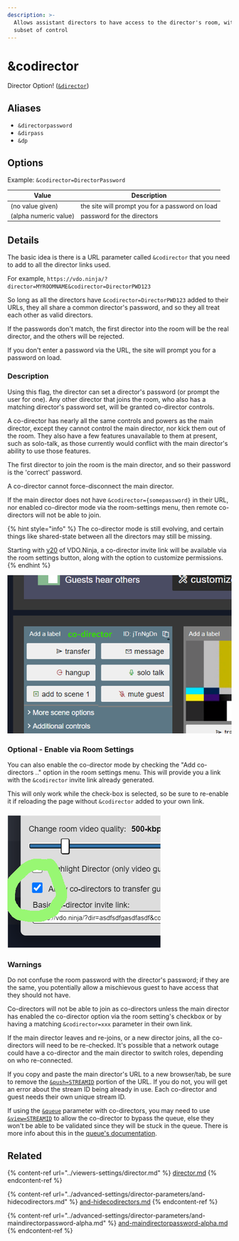 ```yaml
---
description: >-
  Allows assistant directors to have access to the director's room, with a
  subset of control
---
```


# \&codirector

Director Option! ([`&director`](../viewers-settings/director.md))

## Aliases

* `&directorpassword`
* `&dirpass`
* `&dp`

## Options

Example: `&codirector=DirectorPassword`

| Value                 | Description                                     |
| --------------------- | ----------------------------------------------- |
| (no value given)      | the site will prompt you for a password on load |
| (alpha numeric value) | password for the directors                      |

## Details

The basic idea is there is a URL parameter called `&codirector` that you need to add to all the director links used.

For example, `https://vdo.ninja/?director=MYROOMNAME&codirector=DirectorPWD123`

So long as all the directors have `&codirector=DirectorPWD123` added to their URLs, they all share a common director's password, and so they all treat each other as valid directors.

If the passwords don't match, the first director into the room will be the real director, and the others will be rejected.

If you don't enter a password via the URL, the site will prompt you for a password on load.

### Description

Using this flag, the director can set a director's password (or prompt the user for one). Any other director that joins the room, who also has a matching director's password set, will be granted co-director controls.

A co-director has nearly all the same controls and powers as the main director, except they cannot control the main director, nor kick them out of the room. They also have a few features unavailable to them at present, such as solo-talk, as those currently would conflict with the main director's ability to use those features.

The first director to join the room is the main director, and so their password is the 'correct' password.

A co-director cannot force-disconnect the main director.

If the main director does not have `&codirector={somepassword}` in their URL, nor enabled co-director mode via the room-settings menu, then remote co-directors will not be able to join.

{% hint style="info" %}
The co-director mode is still evolving, and certain things like shared-state between all the directors may still be missing.

Starting with [v20](../release-notes/v20.md) of VDO.Ninja, a co-director invite link will be available via the room settings button, along with the option to customize permissions.
{% endhint %}

![The co-directors have a special color assigned to them](<../.gitbook/assets/image (31) (1).png>)

### Optional - Enable via Room Settings

You can also enable the co-director mode by checking the "Add co-directors .." option in the room settings menu. This will provide you a link with the `&codirector` invite link already generated.

This will only work while the check-box is selected, so be sure to re-enable it if reloading the page without `&codirector` added to your own link.

### ![](<../.gitbook/assets/image (12) (3).png>)

### Warnings

Do not confuse the room password with the director's password; if they are the same, you potentially allow a mischievous guest to have access that they should not have.

Co-directors will not be able to join as co-directors unless the main director has enabled the co-director option via the room setting's checkbox or by having a matching `&codirector=xxx` parameter in their own link.

If the main director leaves and re-joins, or a new director joins, all the co-directors will need to be re-checked. It's possible that a network outage could have a co-director and the main director to switch roles, depending on who re-connected.

If you copy and paste the main director's URL to a new browser/tab, be sure to remove the [`&push=STREAMID`](../source-settings/push.md) portion of the URL. If you do not, you will get an error about the stream ID being already in use. Each co-director and guest needs their own unique stream ID.

If using the [`&queue`](../general-settings/queue.md) parameter with co-directors, you may need to use [`&view=STREAMID`](../advanced-settings/view-parameters/view.md) to allow the co-director to bypass the queue, else they won't be able to be validated since they will be stuck in the queue. There is more info about this in the [queue's documentation](../general-settings/queue.md).

## Related

{% content-ref url="../viewers-settings/director.md" %}
[director.md](../viewers-settings/director.md)
{% endcontent-ref %}

{% content-ref url="../advanced-settings/director-parameters/and-hidecodirectors.md" %}
[and-hidecodirectors.md](../advanced-settings/director-parameters/and-hidecodirectors.md)
{% endcontent-ref %}

{% content-ref url="../advanced-settings/director-parameters/and-maindirectorpassword-alpha.md" %}
[and-maindirectorpassword-alpha.md](../advanced-settings/director-parameters/and-maindirectorpassword-alpha.md)
{% endcontent-ref %}
